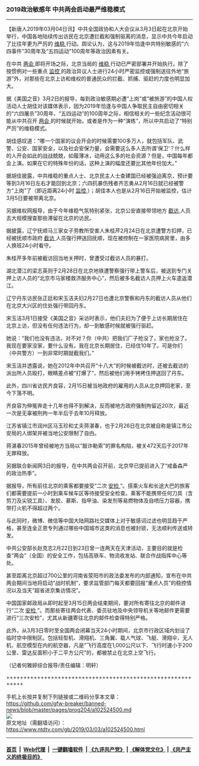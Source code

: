 ### 2019政治敏感年 中共两会启动最严维稳模式
------------------------

<div class="post_content">
 <p>
  【新唐人2019年03月04日讯】中共全国政协和人大会议从3月3日起在北京开始举行，中国各地陆续传出访民在北京遭拦截和强制驱离的消息，显示中共今年启动了比往年更为严厉的
  <a href="https://www.ntdtv.com/gb/维稳.htm">
   维稳
  </a>
  行动。舆论认为，这与2019年恰逢中共特别敏感的“六四事件”30周年及“五四运动”100周年等政治因素有关。
 </p>
 <p>
  在中共
  <a href="https://www.ntdtv.com/gb/两会.htm">
   两会
  </a>
  即将开场之际，北京当局的
  <a href="https://www.ntdtv.com/gb/维稳.htm">
   维稳
  </a>
  行动已严密部署并开始执行。除了按惯例对一些重点
  <a href="https://www.ntdtv.com/gb/监控.htm">
   监控
  </a>
  的政治异议人士进行24小时严密监控或强制送往外地“旅游”外，对那些在北京上访和维权的普通民众的拦截、抓捕、驱赶的力度也明显加大。
 </p>
 <p>
  据《美国之音》3月2日的报导，每到政治敏感期必遭“上岗”或“被旅游”的中国人权活动人士胡佳对该媒体表示，因为2019年恰逢与中国人争取民主自由密切相关的“六四屠杀”30周年、“五四运动”的100周年之际，相信相关的一些纪念活动很可能从中共召开
  <a href="https://www.ntdtv.com/gb/两会.htm">
   两会
  </a>
  的时候就开始，或者是作为一种“演练”，所以中共启动了“特别严厉”的维稳模式。
 </p>
 <p>
  胡佳感叹道：“哪一个国家的议会开会的时候需要100多万人，就包括军队、武警、公安、国家安全，以及社会安保力量，会需要这么多人去所谓‘保卫’？什么样的人开会如此的战战兢兢，如履薄冰，动用这么多的社会资源？但是，中国每年都会上演。如果在它的特殊年份的话，这种上演的幅度还要比其他年份加大。”
 </p>
 <p>
  据胡佳披露，中共维稳的重点人士、北京民主人士查建国已经被强迫离京，预计要等到3月16日左右才能回到北京；六四抗暴伤残者齐志勇从2月16日就已经被警方“上岗”了（即近距离24小时
  <a href="https://www.ntdtv.com/gb/监控.htm">
   监控
  </a>
  ）；胡佳本人也是从2月16日开始被监控，估计3月5日要被带离北京。
 </p>
 <p>
  另据维权网报导，由于今年维稳气氛特别紧张，北京公安直接带领地方
  <a href="https://www.ntdtv.com/gb/截访.htm">
   截访
  </a>
  人员去大规模搜查那些滞留在北京的访民。
 </p>
 <p>
  据披露，辽宁抚顺马三家女子劳教所受害人朱桂芹2月24日在北京遭警方扣押，已经被抚顺市政府
  <a href="https://www.ntdtv.com/gb/截访.htm">
   截访
  </a>
  人员强行押送回抚顺，现在被控制在一家医院病房里，由多人换班24小时看守。
 </p>
 <p>
  朱桂芹多年前被截访回当地关押时，曾遭受过截访人员的暴打。
 </p>
 <p>
  湖北潜江的梁志英则于2月28日在北京地铁遭警察强行带上警车后，被送到专门关押上访人员的“北京市马家楼救济服务中心”，然后被多名截访人员押上火车遣返潜江。
 </p>
 <p>
  辽宁丹东访民张正廷和宋玉洁夫妇2月27日也遭北京警察和丹东的截访人员从他们在北京大兴区的住处强行带回丹东。
 </p>
 <p>
  宋玉洁3月1日接受《美国之音》采访时表示，他们夫妇为了便于上访长期居住在北京上访，但没有任何违法行为，却一到敏感时候就被强行驱赶。
 </p>
 <p>
  她说：“我们也没有违法，对不对？你（中共）把我们厂子抢没了，家也抢没了。我现在要家没家，要什么没有。我在北京长期居住，已经住10年了。可是你们（中共警方）一到非常时期就截我们。”
 </p>
 <p>
  宋玉洁并透露说，她在2012年中共召开“十八大”的时候被截访时，还被去截访的派出所人员殴打，眼睛差点被“打爆了”，然后被他们用手铐拷住押送回了丹东。
 </p>
 <p>
  此外，四川省访民齐良容，2月15日被当地政府的雇用的人员从北京押回老家，至今下落不明。
 </p>
 <p>
  齐良容为伸冤奔走十几年也得不到解决，反而被地方政府强制拘留近20次，最近一次是无辜被刑拘一年半后于去年10月释放。
 </p>
 <p>
  江苏省镇江市润州区马玉珍和丈夫蒋湛春，也于2月26日在北京被自称是镇江市公安局的人绑架并被当地公安限制了自甴。
 </p>
 <p>
  蒋湛春2015年曾经被地方当局以“敲诈勒索”的罪名构陷，被关472天后于2017年无罪释放。
 </p>
 <p>
  另据联合新闻网3日的报导，在中共两会召开前，北京早已提前进入了“戒备森严的政治热季”。
 </p>
 <p>
  据报导，所有前往北京的乘客都要接受“二次
  <a href="https://www.ntdtv.com/gb/安检.htm">
   安检
  </a>
  ”。搭乘火车和长途大巴的旅客们都需要提前一小时到乘车候车区等待接受安全检查。乘客不能携带任何刀具（含剪刀及尖锐工具）、发胶、慕斯、指甲油、染发剂等易燃物体及自喷压力容器，携带打火机不得超过两个。
 </p>
 <p>
  与此同时，微博、微信等中国大陆网路社交媒体上对于敏感词过滤也明显趋于严格，甚至连金正恩专列通过哪些中国城市这类的消息也被封锁，无法顺利传送或转发。
 </p>
 <p>
  中共公安部长赵克志2月22日到23日曾一连两天在天津活动，主要目的就是检查“两会”（全国）的安全工作，包括高铁车、物流收发站、联合作战指挥中心等处。
 </p>
 <p>
  甚至距离北京超过700公里的河南省荥阳市的政法委发布的内部通知，宣布在中共两会期间当地将启动“战时机制”，要求监管部门每天都要回报“重点人员”的稳控情况以及当天“超省进京集访情况”。
 </p>
 <p>
  中国国家邮政局从即时起至3月15日两会结束期间，要对所有寄往北京的邮件进行“二次
  <a href="https://www.ntdtv.com/gb/安检.htm">
   安检
  </a>
  ”。而那些寄往两会代表、委员驻地及中央领导机关等地邮件更需要进行“三次安检”，尤其从新疆寄往北京的邮件检查得特别严格。
 </p>
 <p>
  此外，从3月3日零时至全国两会闭幕当天24小时期间，北京市行政区域内划设了临时空中限制区。包括轻型机、滑翔机、三角翼、载人气球、飞艇、滑翔伞、无人机、航空模型在内的航空器，凡是“飞行高度在1,000公尺以下、飞行时速小于200公里、雷达反面积小于二平方公尺”的，都被禁止在北京上空飞行。
 </p>
 <p>
  （记者何雅婷综合报导/责任编辑：明轩）
 </p>
 <div class="single_ad">
 </div>
</div>

+++++++++++++++++++++++++++++++++++++++++++++++++++++++++++<br/><br/>
手机上长按并复制下列链接或二维码分享本文章：<br/>
https://github.com/gfw-breaker/banned-news/blob/master/pages/prog204/a102524500.md <br/>
<a href='https://github.com/gfw-breaker/banned-news/blob/master/pages/prog204/a102524500.md'><img src='https://github.com/gfw-breaker/banned-news/blob/master/pages/prog204/a102524500.md.png'/></a> <br/>
原文地址（需翻墙访问）：https://www.ntdtv.com/gb/2019/03/03/a102524500.html


------------------------
#### [首页](https://github.com/gfw-breaker/banned-news/blob/master/README.md) &nbsp;|&nbsp; [Web代理](https://github.com/labour-camp/helloworld) &nbsp;|&nbsp; [一键翻墙软件](https://github.com/gfw-breaker/nogfw/blob/master/README.md) &nbsp;| [《九评共产党》](https://github.com/gfw-breaker/9ping.md/blob/master/README.md#九评之一评共产党是什么) | [《解体党文化》](https://github.com/gfw-breaker/jtdwh.md/blob/master/README.md) | [《共产主义的终极目的》](https://github.com/gfw-breaker/gczydzjmd.md/blob/master/README.md)

